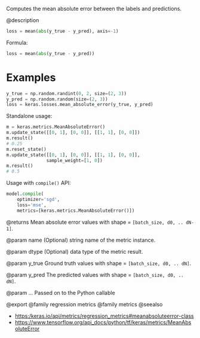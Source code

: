 Computes the mean absolute error between the labels and predictions.

@description
```python
loss = mean(abs(y_true - y_pred), axis=-1)
```

Formula:

```python
loss = mean(abs(y_true - y_pred))
```

# Examples
```python
y_true = np.random.randint(0, 2, size=(2, 3))
y_pred = np.random.random(size=(2, 3))
loss = keras.losses.mean_absolute_error(y_true, y_pred)
```
Standalone usage:

```python
m = keras.metrics.MeanAbsoluteError()
m.update_state([[0, 1], [0, 0]], [[1, 1], [0, 0]])
m.result()
# 0.25
m.reset_state()
m.update_state([[0, 1], [0, 0]], [[1, 1], [0, 0]],
               sample_weight=[1, 0])
m.result()
# 0.5
```

Usage with `compile()` API:

```python
model.compile(
    optimizer='sgd',
    loss='mse',
    metrics=[keras.metrics.MeanAbsoluteError()])
```

@returns
Mean absolute error values with shape = `[batch_size, d0, .. dN-1]`.

@param name
(Optional) string name of the metric instance.

@param dtype
(Optional) data type of the metric result.

@param y_true
Ground truth values with shape = `[batch_size, d0, .. dN]`.

@param y_pred
The predicted values with shape = `[batch_size, d0, .. dN]`.

@param ...
Passed on to the Python callable

@export
@family regression metrics
@family metrics
@seealso
+ <https:/keras.io/api/metrics/regression_metrics#meanabsoluteerror-class>
+ <https://www.tensorflow.org/api_docs/python/tf/keras/metrics/MeanAbsoluteError>
